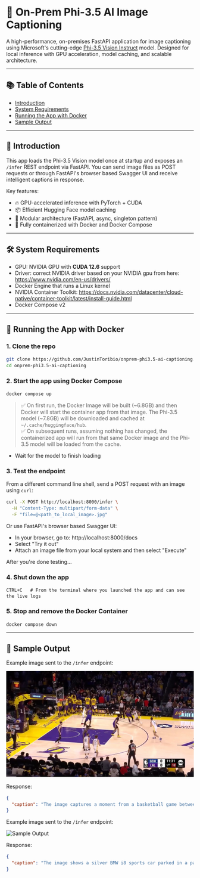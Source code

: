 # 🧠 On-Prem Phi-3.5 AI Image Captioning

A high-performance, on-premises FastAPI application for image captioning using Microsoft's cutting-edge [Phi-3.5 Vision Instruct](https://huggingface.co/microsoft/Phi-3.5-vision-instruct) model. Designed for local inference with GPU acceleration, model caching, and scalable architecture.

---

## 📚 Table of Contents
- [Introduction](#introduction)
- [System Requirements](#system-requirements)
- [Running the App with Docker](#running-the-app-with-docker)
- [Sample Output](#sample-output)

---

## 🚀 Introduction

This app loads the Phi-3.5 Vision model once at startup and exposes an `/infer` REST endpoint via FastAPI. You can send image files as POST requests or through FastAPI's browser based Swagger UI and receive intelligent captions in response.

Key features:
- 🔥 GPU-accelerated inference with PyTorch + CUDA
- 📦 Efficient Hugging Face model caching
- 🧩 Modular architecture (FastAPI, async, singleton pattern)
- 🐳 Fully containerized with Docker and Docker Compose

---

## 🛠️ System Requirements

- GPU: NVIDIA GPU with **CUDA 12.6** support
- Driver: correct NVIDIA driver based on your NVIDIA gpu from here: https://www.nvidia.com/en-us/drivers/
- Docker Engine that runs a Linux kernel
- NVIDIA Container Toolkit: https://docs.nvidia.com/datacenter/cloud-native/container-toolkit/latest/install-guide.html
- Docker Compose v2


---

## 🐳 Running the App with Docker

### 1. Clone the repo
```bash
git clone https://github.com/JustinToribio/onprem-phi3.5-ai-captioning.git
cd onprem-phi3.5-ai-captioning
```

### 2. Start the app using Docker Compose
```bash
docker compose up
```

> ✅ On first run, the Docker Image will be built (~6.8GB) and then Docker will start the container app from that image.  The Phi-3.5 model (~7.8GB) will be downloaded and cached at `~/.cache/huggingface/hub`.  
> ✅ On subsequent runs, assuming nothing has changed, the containerized app will run from that same Docker image and the Phi-3.5 model will be loaded from the cache.
* Wait for the model to finish loading

### 3. Test the endpoint

From a different command line shell, send a POST request with an image using `curl`:

```bash
curl -X POST http://localhost:8000/infer \
  -H "Content-Type: multipart/form-data" \
  -F "file=@<path_to_local_image>.jpg"
```

Or use FastAPI's browser based Swagger UI:
* In your browser, go to: http://localhost:8000/docs
* Select "Try it out"
* Attach an image file from your local system and then select "Execute"

After you're done testing...

### 4. Shut down the app

```
CTRL+C   # From the terminal where you launched the app and can see the live logs
```

### 5. Stop and remove the Docker Container

```bash
docker compose down
```

---

## 🧪 Sample Output

Example image sent to the `/infer` endpoint:

![Sample Output](images/nba_2.jpg)

Response:
```json
{
  "caption": "The image captures a moment from a basketball game between the Los Angeles Lakers and the Golden State Warriors. The players are in the midst of a play, with the Lakers in purple and the Warriors in white. The crowd is visible in the background, and the game is being broadcasted on TNT."
}
```

Example image sent to the `/infer` endpoint:

![Sample Output](images/car.jpg)

Response:
```json
{
  "caption": "The image shows a silver BMW i8 sports car parked in a parking lot. The car has a distinctive design with a low and wide stance, a large front grille, and a futuristic look with sharp angles and a sleek body. The BMW logo is visible on the front of the car."
}
```
